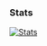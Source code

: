 ### Stats
[![Stats](https://github-readme-stats.vercel.app/api?username=DerRedstoner)](https://github.com/DerRedstoner)
